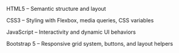 HTML5 – Semantic structure and layout

CSS3 – Styling with Flexbox, media queries, CSS variables

JavaScript – Interactivity and dynamic UI behaviors

Bootstrap 5 – Responsive grid system, buttons, and layout helpers
